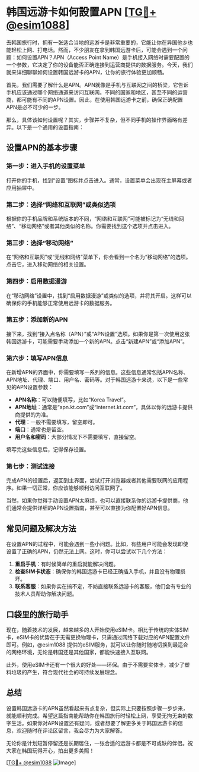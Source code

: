 # 韩国远游卡如何設置APN [[TG💪+ @esim1088](https://t.me/s/esim1088)]

去韩国旅行时，拥有一张适合当地的远游卡是非常重要的，它能让你在异国他乡也能轻松上网、打电话。然而，不少朋友在拿到韩国远游卡后，可能会遇到一个问题：如何设置APN？APN（Access Point Name）是手机接入网络时需要配置的一个参数，它决定了你的设备能否正确连接到运营商提供的数据服务。今天，我们就来详细聊聊如何设置韩国远游卡的APN，让你的旅行体验更加顺畅。

首先，我们需要了解什么是APN。APN就像是手机与互联网之间的桥梁，它告诉手机应该通过哪个网络通道来访问互联网。不同的国家和地区，甚至不同的运营商，都可能有不同的APN设置。因此，在使用韩国远游卡之前，确保正确配置APN是必不可少的一步。

那么，具体该如何设置呢？其实，步骤并不复杂，但不同手机的操作界面略有差异。以下是一个通用的设置指南：

## 设置APN的基本步骤

### 第一步：进入手机的设置菜单
打开你的手机，找到“设置”图标并点击进入。通常，设置菜单会出现在主屏幕或者应用抽屉中。

### 第二步：选择“网络和互联网”或类似选项
根据你的手机品牌和系统版本的不同，“网络和互联网”可能被标记为“无线和网络”、“移动网络”或者其他类似的名称。你需要找到这个选项并点击进入。

### 第三步：选择“移动网络”
在“网络和互联网”或“无线和网络”菜单下，你会看到一个名为“移动网络”的选项。点击它，进入移动网络的相关设置。

### 第四步：启用数据漫游
在“移动网络”设置中，找到“启用数据漫游”或类似的选项，并将其开启。这样可以确保你的手机能够正常使用远游卡的数据服务。

### 第五步：添加新的APN
接下来，找到“接入点名称（APN）”或“APN设置”选项。如果你是第一次使用这张韩国远游卡，可能需要手动添加一个新的APN。点击“新建APN”或“添加APN”。

### 第六步：填写APN信息
在新增APN的界面中，你需要填写一系列的信息。这些信息通常包括APN名称、APN地址、代理、端口、用户名、密码等。对于韩国远游卡来说，以下是一些常见的APN设置参数：

- **APN名称**：可以随便填写，比如“Korea Travel”。
- **APN地址**：通常是“apn.kt.com”或“internet.kt.com”，具体以你的远游卡提供商提供的为准。
- **代理**：一般不需要填写，留空即可。
- **端口**：通常也是留空。
- **用户名和密码**：大部分情况下不需要填写，直接留空。

填写完这些信息后，记得保存设置。

### 第七步：测试连接
完成APN的设置后，返回到主界面，尝试打开浏览器或者其他需要联网的应用程序。如果一切正常，你应该能够顺利访问互联网了。

当然，如果你觉得手动设置APN太麻烦，也可以直接联系你的远游卡提供商，他们通常会提供详细的APN设置指南，甚至可以直接为你配置好APN信息。

## 常见问题及解决方法

在设置APN的过程中，可能会遇到一些小问题。比如，有些用户可能会发现即使设置了正确的APN，仍然无法上网。这时，你可以尝试以下几个方法：

1. **重启手机**：有时候简单的重启就能解决问题。
2. **检查SIM卡状态**：确保你的韩国远游卡已经正确插入手机，并且没有物理损坏。
3. **联系客服**：如果你实在搞不定，不妨直接联系远游卡的客服，他们会有专业的技术人员帮助你解决问题。

## 口袋里的旅行助手

现在，随着技术的发展，越来越多的人开始使用eSIM卡。相比于传统的实体SIM卡，eSIM卡的优势在于无需更换物理卡，只需通过网络下载对应的APN配置文件即可。例如，@esim1088 提供的eSIM服务，就可以让你随时随地切换到最适合的网络环境，无论是韩国还是其他国家，都能快速接入互联网。

此外，使用eSIM卡还有一个很大的好处——环保。由于不需要实体卡，减少了塑料垃圾的产生，符合现代社会的可持续发展理念。

## 总结

设置韩国远游卡的APN虽然看起来有点复杂，但实际上只要按照步骤一步步来，就能顺利完成。希望这篇指南能帮助你在韩国旅行时轻松上网，享受无拘无束的数字生活。如果你对APN设置还有疑问，或者想要了解更多关于韩国远游卡的信息，欢迎随时在评论区留言，我会尽力为大家解答。

无论你是计划短暂停留还是长期居住，一张合适的远游卡都是不可或缺的伴侣。祝大家在韩国玩得开心，拍出更多美照！

[[TG💪+ @esim1088](https://t.me/s/esim1088) ![Image](https://i.postimg.cc/4NQfJmqS/Snipaste-2025-05-13-00-14-12.png)]